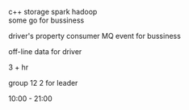 c++ storage spark hadoop  
some go for bussiness

driver's property
consumer MQ event for bussiness

off-line data for driver

3 + hr

group 12
2 for leader

10:00 - 21:00
